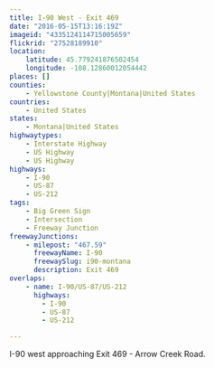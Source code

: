 ```yaml
---
title: I-90 West - Exit 469
date: "2016-05-15T13:16:19Z"
imageid: "4335124114715005659"
flickrid: "27528189910"
location:
    latitude: 45.779241876502454
    longitude: -108.12860012054442
places: []
counties:
    - Yellowstone County|Montana|United States
countries:
    - United States
states:
    - Montana|United States
highwaytypes:
    - Interstate Highway
    - US Highway
    - US Highway
highways:
    - I-90
    - US-87
    - US-212
tags:
    - Big Green Sign
    - Intersection
    - Freeway Junction
freewayJunctions:
    - milepost: "467.59"
      freewayName: I-90
      freewaySlug: i90-montana
      description: Exit 469
overlaps:
    - name: I-90/US-87/US-212
      highways:
        - I-90
        - US-87
        - US-212

---
```

I-90 west approaching Exit 469 - Arrow Creek Road.